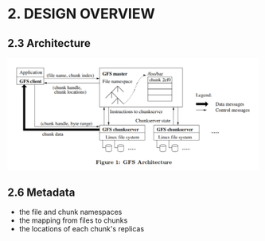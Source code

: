 # 2. DESIGN OVERVIEW

## 2.3 Architecture

![image-20230313223721219](./ch02.assets/image-20230313223721219.png)

##  2.6 Metadata

- the file and chunk namespaces
- the mapping from files to chunks 
- the locations of each chunk's replicas